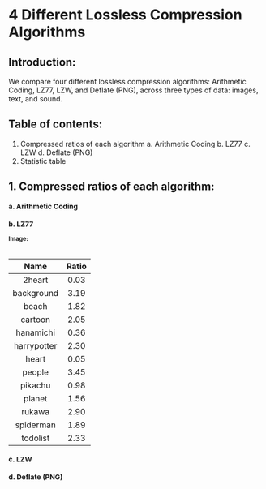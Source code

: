 # 4 Different Lossless Compression Algorithms

## Introduction:
We compare four different lossless compression algorithms: Arithmetic Coding, LZ77, LZW, and Deflate (PNG), across three types of data: images, text, and sound.

## Table of contents:
1. Compressed ratios of each algorithm
  a.  Arithmetic Coding
  b.  LZ77
  c.  LZW
  d.  Deflate (PNG)
2.  Statistic table

## 1. Compressed ratios of each algorithm:
<sub> 

### a. Arithmetic Coding



### b. LZ77
  **Image:**
<table cellpadding="20">
  
|   Name    |   Ratio     |
|  :---: | :---: |
|   2heart  |   0.03  |
|   background |  3.19   |
|   beach |   1.82   |
|   cartoon |   2.05   |
|   hanamichi |   0.36   |
|   harrypotter |   2.30   |
|   heart |   0.05   |
|   people |  3.45   |
|   pikachu |   0.98   |
|   planet |  1.56   |
|   rukawa |  2.90   |
|   spiderman |   1.89   |
|   todolist |  2.33   |
  
</table>

### c. LZW




### d. Deflate (PNG)

</sub>
